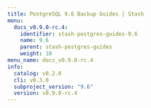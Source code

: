 ```yaml
---
title: PostgreSQL 9.6 Backup Guides | Stash
menu:
  docs_v0.9.0-rc.4:
    identifier: stash-postgres-guides-9.6
    name: 9.6
    parent: stash-postgres-guides
    weight: 10
menu_name: docs_v0.9.0-rc.4
info:
  catalog: v0.2.0
  cli: v0.3.0
  subproject_version: "9.6"
  version: v0.9.0-rc.4
---
```



